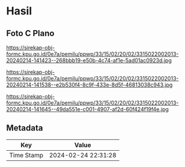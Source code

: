 # Hasil

## Foto C Plano

https://sirekap-obj-formc.kpu.go.id/0e7a/pemilu/ppwp/33/15/02/20/02/3315022002013-20240214-141423--268bbb19-e50b-4c74-af1e-5ad01ac0923d.jpg

https://sirekap-obj-formc.kpu.go.id/0e7a/pemilu/ppwp/33/15/02/20/02/3315022002013-20240214-141538--e2b530f4-8c9f-433e-8d5f-46813038c943.jpg

https://sirekap-obj-formc.kpu.go.id/0e7a/pemilu/ppwp/33/15/02/20/02/3315022002013-20240214-141645--49da551e-c001-4907-af2d-60f424f19f4e.jpg


## Metadata

| Key        | Value               |
| ---------- | ------------------- |
| Time Stamp | 2024-02-24 22:31:28 |



